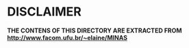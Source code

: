 # DISCLAIMER

**THE CONTENS OF THIS DIRECTORY ARE EXTRACTED FROM http://www.facom.ufu.br/~elaine/MINAS**